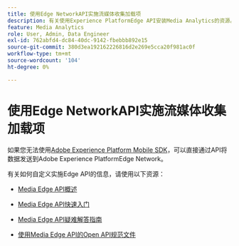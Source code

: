 ```yaml
---
title: 使用Edge NetworkAPI实施流媒体收集加载项
description: 有关使用Experience PlatformEdge API安装Media Analytics的资源。
feature: Media Analytics
role: User, Admin, Data Engineer
exl-id: 762abfd4-dc84-40dc-9142-fbebbb892e15
source-git-commit: 380d3ea192162226816d2e269e5cca20f981ac0f
workflow-type: tm+mt
source-wordcount: '104'
ht-degree: 0%

---
```


# 使用Edge NetworkAPI实施流媒体收集加载项

如果您无法使用[Adobe Experience Platform Mobile SDK](/help/implementation/edge/implementation-edge.md)，可以直接通过API将数据发送到Adobe Experience PlatformEdge Network。

有关如何自定义实施Edge API的信息，请使用以下资源：

* [Media Edge API概述](https://developer.adobe.com/cja-apis/docs/endpoints/media-edge/)

* [Media Edge API快速入门](https://developer.adobe.com/cja-apis/docs/endpoints/media-edge/getting-started/)

* [Media Edge API疑难解答指南](https://developer.adobe.com/cja-apis/docs/endpoints/media-edge/troubleshooting/)

* [使用Media Edge API的Open API规范文件](https://developer.adobe.com/data-collection-apis/docs/api/media-edge/)

